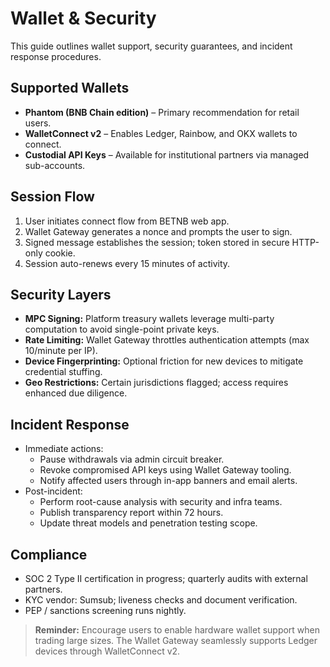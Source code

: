 # Wallet & Security

This guide outlines wallet support, security guarantees, and incident response procedures.

## Supported Wallets

- **Phantom (BNB Chain edition)** – Primary recommendation for retail users.
- **WalletConnect v2** – Enables Ledger, Rainbow, and OKX wallets to connect.
- **Custodial API Keys** – Available for institutional partners via managed sub-accounts.

## Session Flow

1. User initiates connect flow from BETNB web app.
2. Wallet Gateway generates a nonce and prompts the user to sign.
3. Signed message establishes the session; token stored in secure HTTP-only cookie.
4. Session auto-renews every 15 minutes of activity.

## Security Layers

- **MPC Signing:** Platform treasury wallets leverage multi-party computation to avoid single-point private keys.
- **Rate Limiting:** Wallet Gateway throttles authentication attempts (max 10/minute per IP).
- **Device Fingerprinting:** Optional friction for new devices to mitigate credential stuffing.
- **Geo Restrictions:** Certain jurisdictions flagged; access requires enhanced due diligence.

## Incident Response

- Immediate actions:
  - Pause withdrawals via admin circuit breaker.
  - Revoke compromised API keys using Wallet Gateway tooling.
  - Notify affected users through in-app banners and email alerts.
- Post-incident:
  - Perform root-cause analysis with security and infra teams.
  - Publish transparency report within 72 hours.
  - Update threat models and penetration testing scope.

## Compliance

- SOC 2 Type II certification in progress; quarterly audits with external partners.
- KYC vendor: Sumsub; liveness checks and document verification.
- PEP / sanctions screening runs nightly.

> **Reminder:** Encourage users to enable hardware wallet support when trading large sizes. The Wallet Gateway seamlessly supports Ledger devices through WalletConnect v2.
